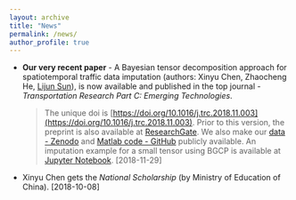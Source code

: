 ```yaml
---
layout: archive
title: "News"
permalink: /news/
author_profile: true
---
```


- **Our very recent paper** - A Bayesian tensor decomposition approach for spatiotemporal traffic data imputation (authors: Xinyu Chen, Zhaocheng He, [Lijun Sun](https://lijunsun.github.io/)), is now available and published in the top journal - *Transportation Research Part C: Emerging Technologies*.

  >The unique doi is [https://doi.org/10.1016/j.trc.2018.11.003](https://doi.org/10.1016/j.trc.2018.11.003). Prior to this version, the preprint is also available at [ResearchGate](https://www.researchgate.net/publication/329177786_A_Bayesian_tensor_decomposition_approach_for_spatiotemporal_traffic_data_imputation). We also make our [data - Zenodo](http://doi.org/10.5281/zenodo.1205229) and [Matlab code - GitHub](https://github.com/lijunsun/bgcp_imputation) publicly available. An imputation example for a small tensor using BGCP is available at [Jupyter Notebook](https://nbviewer.jupyter.org/github/xinychen/transdim/blob/master/BGCP_example.ipynb). [2018-11-29]

- Xinyu Chen gets the *National Scholarship* (by Ministry of Education of China). [2018-10-08]
